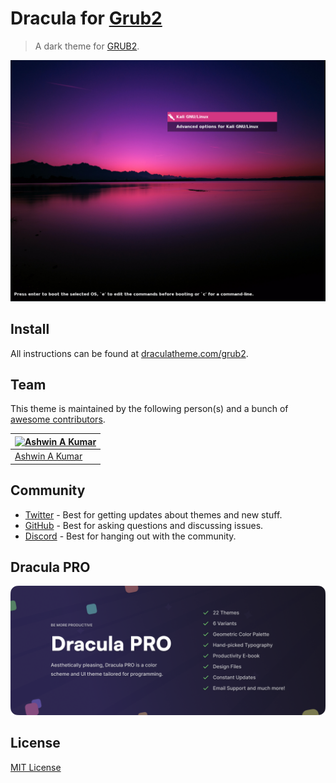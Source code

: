 # Dracula for [Grub2](https://gnu.org/software/grub/)

> A dark theme for [GRUB2](https://gnu.org/software/grub/).

![Screenshot](./screenshot.png)

## Install

All instructions can be found at [draculatheme.com/grub2](https://draculatheme.com/grub2).

## Team

This theme is maintained by the following person(s) and a bunch of [awesome contributors](https://github.com/dracula/foobar/graphs/contributors).

| [![Ashwin A Kumar](https://github.com/zshzero.png?size=100)](https://github.com/zshzero) |
| ---------------------------------------------------------------------------------------- |
| [Ashwin A Kumar](https://github.com/zshzero)                                               |

## Community

- [Twitter](https://twitter.com/draculatheme) - Best for getting updates about themes and new stuff.
- [GitHub](https://github.com/dracula/dracula-theme/discussions) - Best for asking questions and discussing issues.
- [Discord](https://draculatheme.com/discord-invite) - Best for hanging out with the community.

## Dracula PRO

[![Dracula PRO](./.github/dracula-pro.png)](https://draculatheme.com/pro)

## License

[MIT License](./LICENSE)
